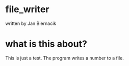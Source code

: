 # file_writer
written by Jan Biernacik
# what is this about?
This is just a test. The program writes a number to a file.